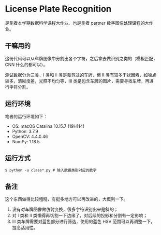 # License Plate Recognition

是笔者本学期数据科学课程大作业，也是笔者 partner 数字图像处理课程的大作业。

## 干嘛用的

这份代码可以从车牌图像中分割出各个字符，之后拿去做识别之类的（模板匹配，CNN 什么的都可以）。

测试数据分为三类，I 类和 II 类是裁剪过的车牌，但 II 类有较多干扰因素，如噪点较多，清晰度差，光照不均匀等，III 类是包含车牌的图片，需要寻找车牌，再进行字符分割。

## 运行环境

笔者的运行环境如下：

* OS: macOS Catalina 10.15.7 (19H114)
* Python: 3.7.9
* OpenCV: 4.4.0.46
* NumPy: 1.18.5 

## 运行方式

```shell
$ python -u class*.py # 输入数据类别对应的数字
```

## 备注

这个东西做得比较粗糙，有挺多地方可以再改进的，大概列一下。

1. 没有对车牌图像做仿射变换，很多字符识别出来是斜的；
2. 对 I 类和 II 类懒得再切割一下边缘了，对后续的投影和分割有一定影响；
3. III 类车牌需要对蓝色部分进行筛选，使用的蓝色 HSV 范围可以再调整一下，提高适用性。
